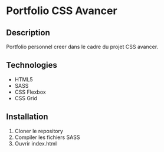 # Portfolio CSS Avancer

## Description
Portfolio personnel creer dans le cadre du projet CSS avancer.

## Technologies
- HTML5
- SASS
- CSS Flexbox
- CSS Grid

## Installation
1. Cloner le repository
2. Compiler les fichiers SASS
3. Ouvrir index.html
